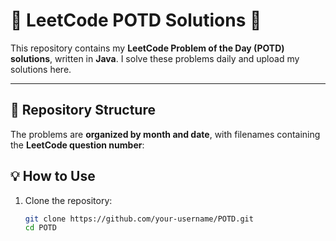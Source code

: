 # 📌 LeetCode POTD Solutions 🚀  

This repository contains my **LeetCode Problem of the Day (POTD) solutions**, written in **Java**. I solve these problems daily and upload my solutions here.  

---

## 📂 Repository Structure  
The problems are **organized by month and date**, with filenames containing the **LeetCode question number**:  


## 💡 How to Use  
1. Clone the repository:  
   ```sh
   git clone https://github.com/your-username/POTD.git
   cd POTD

